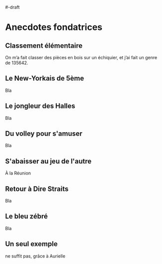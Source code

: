#-draft
# Anecdotes fondatrices

## Classement élémentaire

On m’a fait classer des pièces en bois sur un échiquier,
et j’ai fait un genre de 135642.

## Le New-Yorkais de 5ème

Bla

## Le jongleur des Halles

Bla

## Du volley pour s'amuser

Bla

## S'abaisser au jeu de l'autre

À la Réunion

## Retour à Dire Straits

Bla

## Le bleu zébré

Bla

## Un seul exemple

ne suffit pas, grâce à Aurielle
